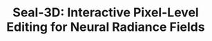 ---
title: "Seal-3D: Interactive Pixel-Level Editing for Neural Radiance Fields"
collection: publications
permalink: https://windingwind.github.io/seal-3d/
venue: 'ICCV'
paperurl: 'https://arxiv.org/abs/2307.15131'
authors: 'Xiangyu Wang<b>*</b>, <b>Jingsen Zhu*[*Equal Contribution]</b>, Yunlong Ran, Zhihua Zhong, Yuchi Huo, Jiming Chen, Qi Ye' 
project: 'https://windingwind.github.io/seal-3d/'
code: 'https://github.com/windingwind/seal-3d/'
---